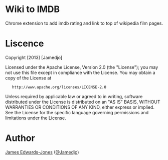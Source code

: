 Wiki to IMDB
===================

Chrome extension to add imdb rating and link to top of wikipedia film pages.

Liscence
==============
   Copyright [2013] [Jamedjo]

   Licensed under the Apache License, Version 2.0 (the "License");
   you may not use this file except in compliance with the License.
   You may obtain a copy of the License at

       http://www.apache.org/licenses/LICENSE-2.0

   Unless required by applicable law or agreed to in writing, software
   distributed under the License is distributed on an "AS IS" BASIS,
   WITHOUT WARRANTIES OR CONDITIONS OF ANY KIND, either express or implied.
   See the License for the specific language governing permissions and
   limitations under the License.

Author
=======
[James Edwards-Jones](http://njoin.co.uk/u/jamedjo) ([@Jamedjo](https://twitter.com/Jamedjo))

